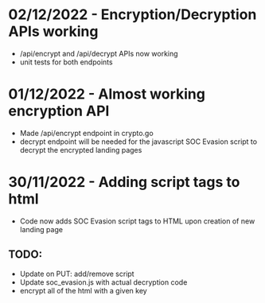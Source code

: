 # 02/12/2022 - Encryption/Decryption APIs working
* /api/encrypt and /api/decrypt APIs now working
* unit tests for both endpoints

# 01/12/2022 - Almost working encryption API
* Made /api/encrypt endpoint in crypto.go
* decrypt endpoint will be needed for the javascript SOC Evasion script to decrypt the encrypted landing pages


# 30/11/2022 - Adding script tags to html 
* Code now adds SOC Evasion script tags to HTML upon creation of new landing page
## TODO:
* Update on PUT: add/remove script
* Update soc_evasion.js with actual decryption code
* encrypt all of the html with a given key
